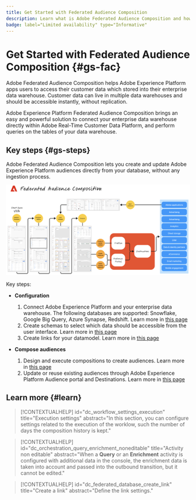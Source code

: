 ```yaml
---
title: Get Started with Federated Audience Composition
description: Learn what is Adobe Federated Audience Composition and how to use it in Adobe Experience Platform
badge: label="Limited availability" type="Informative"
---
```


# Get Started with Federated Audience Composition {#gs-fac}

Adobe Federated Audience Composition helps Adobe Experience Platform apps users to access their customer data which stored into their enterprise data warehouse. Customer data can live in multiple data warehouses and should be accessible instantly, without replication.

Adobe Experience Platform Federated Audience Composition brings an easy and powerful solution to connect your enterprise data warehouse directly within Adobe Real-Time Customer Data Platform, and perform queries on the tables of your data warehouse.

## Key steps {#gs-steps}

Adobe Federated Audience Composition lets you create and update Adobe Experience Platform audiences directly from your database, without any ingestion process.

![](assets/fac-diagram.png)

Key steps:

* **Configuration**

    1. Connect Adobe Experience Platform and your enterprise data warehouse. 
        The following databases are supported: Snowflake, Google Big Query, Azure Synapse, Redshift.
        Learn more in [this page](../connections/federated-db.md)
    1. Create schemas to select which data should be accessible from the user interface.
        Learn more in [this page](../customer/schemas.md)
    1. Create links for your datamodel.
        Learn more in [this page](../data-management/gs-models.md)

* **Compose audiences**

    1. Design and execute compositions to create audiences. 
        Learn more in [this page](../compositions/gs-compositions.md)
    1. Update or reuse existing audiences through Adobe Experience Platform Audience portal and Destinations. 
        Learn more in [this page](../connections/destinations.md)

## Learn more {#learn}

<!-- Workflow + Workflow activities-->



>[!CONTEXTUALHELP]
>id="dc_workflow_settings_execution"
>title="Execution settings"
>abstract="In this section, you can configure settings related to the execution of the worklow, such the number of days the composition history is kept."




>[!CONTEXTUALHELP]
>id="dc_orchestration_query_enrichment_noneditable"
>title="Activity non editable"
>abstract="When a **Query** or an **Enrichment** activity is configured with additional data in the console, the enrichment data is taken into account and passed into the outbound transition, but it cannot be edited."

<!-- Create a link --> 

>[!CONTEXTUALHELP]
>id="dc_federated_database_create_link"
>title="Create a link"
>abstract="Define the link settings."
